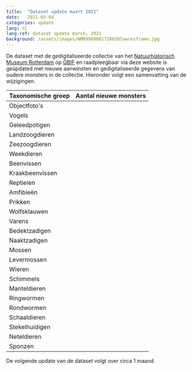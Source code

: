 ```yaml
---
title:  "Dataset update maart 2021"
date:   2021-03-04
categories: update
lang: nl
lang-ref: dataset update march, 2021
background: /assets/images/NMR998900172803Blowresframe.jpg
---
```


De dataset met de gedigitaliseerde collectie van het [Natuurhistorisch Museum Rotterdam](https://www.hetnatuurhistorisch.nl/) op [GBIF](https://www.gbif.org/) en raadpleegbaar via deze website is geüpdated met nieuwe aanwinsten en gedigitaliseerde gegevens van oudere monsters in de collectie. Hieronder volgt een samenvatting van de wijzigingen. 

Taxonomische groep | Aantal nieuwe monsters
---------- | ----------  
Objectfoto's | 
Vogels | 
Geleedpotigen | 
Landzoogdieren | 
Zeezoogdieren | 
Weekdieren | 
Beenvissen | 
Kraakbeenvissen | 
Reptielen | 
Amfibieën | 
Prikken | 
Wolfsklauwen | 
Varens | 
Bedektzadigen | 
Naaktzadigen | 
Mossen | 
Levermossen | 
Wieren | 
Schimmels | 
Manteldieren | 
Ringwormen | 
Rondwormen | 
Schaaldieren | 
Stekelhuidigen | 
Neteldieren | 
Sponzen | 

De volgende update van de dataset volgt over circa 1 maand.
